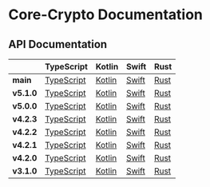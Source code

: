 # Core-Crypto Documentation

## API Documentation
<!-- If you want to try to deploy docs for an old tag, go to 
https://github.com/wireapp/core-crypto/actions/workflows/docs.yml, click "run workflow" and provide the tag number as 
input, and confirm by "run workflow" below the input. Note that deployment depends on successfully building all docs. -->

|            | TypeScript                                                 | Kotlin                                                  | Swift                                              | Rust                                             |
|------------|------------------------------------------------------------|---------------------------------------------------------|----------------------------------------------------|--------------------------------------------------|
| **main**   | [TypeScript](./core_crypto_ffi/bindings/typescript/)       | [Kotlin](./core_crypto_ffi/bindings/kotlin/html)        | [Swift](./core_crypto_ffi/bindings/swift/)         | [Rust](./core_crypto/)                           |
| **v5.1.0** | [TypeScript](./v5.1.0/core_crypto_ffi/bindings/typescript) | [Kotlin](./v5.1.0/core_crypto_ffi/bindings/kotlin/html) | [Swift](./v5.1.0/core_crypto_ffi/bindings/swift)   | [Rust](./v5.1.0/core_crypto)                     |
| **v5.0.0** | [TypeScript](./v5.0.0/core_crypto_ffi/bindings/typescript) | [Kotlin](./v5.0.0/core_crypto_ffi/bindings/kotlin/html) | [Swift](./v5.0.0/core_crypto_ffi/bindings/swift)   | [Rust](./v5.0.0/core_crypto)                     |
| **v4.2.3** | [TypeScript](./v4.2.3/core_crypto_ffi/bindings/typescript) | [Kotlin](./v4.2.3/core_crypto_ffi/bindings/kotlin/html) | [Swift](./v4.2.3/core_crypto_ffi/bindings/swift)   | [Rust](./v4.2.3/core_crypto)                     |
| **v4.2.2** | [TypeScript](./v4.2.2/core_crypto_ffi/bindings/typescript) | [Kotlin](./v4.2.2/core_crypto_ffi/bindings/kotlin/html) | [Swift](./v4.2.2/core_crypto_ffi/bindings/swift)   | [Rust](./v4.2.2/core_crypto)                     |
| **v4.2.1** | [TypeScript](./v4.2.1/core_crypto_ffi/bindings/typescript) | [Kotlin](./v4.2.1/core_crypto_ffi/bindings/kotlin/html) | [Swift](./v4.2.1/core_crypto_ffi/bindings/swift)   | [Rust](./v4.2.1/core_crypto)                     |
| **v4.2.0** | [TypeScript](./v4.2.0/core_crypto_ffi/bindings/typescript) | [Kotlin](./v4.2.0/core_crypto_ffi/bindings/kotlin/html) | [Swift](./v4.2.0/core_crypto_ffi/bindings/swift)   | [Rust](./v4.2.0/core_crypto)                     |
| **v3.1.0** | [TypeScript](./v3.1.0/core_crypto_ffi/bindings/typescript) | [Kotlin](./v3.1.0/core_crypto_ffi/bindings/kotlin)      | [Swift](./v3.1.0/core_crypto_ffi/bindings/swift)   | [Rust](./v3.1.0/core_crypto)                     |

<!-- | **vx.x.x** | [TypeScript](./vx.x.x/core_crypto_ffi/bindings/typescript) | [Kotlin](./vx.x.x/core_crypto_ffi/bindings/kotlin/html) | [Swift](./vx.x.x/core_crypto_ffi/bindings/swift) | [Rust](./vx.x.x/core_crypto) | -->

